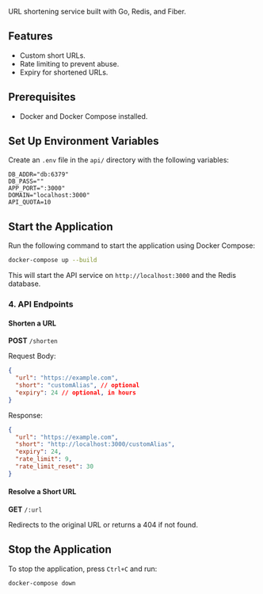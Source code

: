 URL shortening service built with Go, Redis, and Fiber.

## Features

- Custom short URLs.
- Rate limiting to prevent abuse.
- Expiry for shortened URLs.

## Prerequisites

- Docker and Docker Compose installed.

## Set Up Environment Variables

Create an `.env` file in the `api/` directory with the following variables:

```env
DB_ADDR="db:6379"
DB_PASS=""
APP_PORT=":3000"
DOMAIN="localhost:3000"
API_QUOTA=10
```

## Start the Application

Run the following command to start the application using Docker Compose:

```bash
docker-compose up --build
```

This will start the API service on `http://localhost:3000` and the Redis database.

### 4. API Endpoints

#### Shorten a URL

**POST** `/shorten`

Request Body:

```json
{
  "url": "https://example.com",
  "short": "customAlias", // optional
  "expiry": 24 // optional, in hours
}
```

Response:

```json
{
  "url": "https://example.com",
  "short": "http://localhost:3000/customAlias",
  "expiry": 24,
  "rate_limit": 9,
  "rate_limit_reset": 30
}
```

#### Resolve a Short URL

**GET** `/:url`

Redirects to the original URL or returns a 404 if not found.

## Stop the Application

To stop the application, press `Ctrl+C` and run:

```bash
docker-compose down
```
